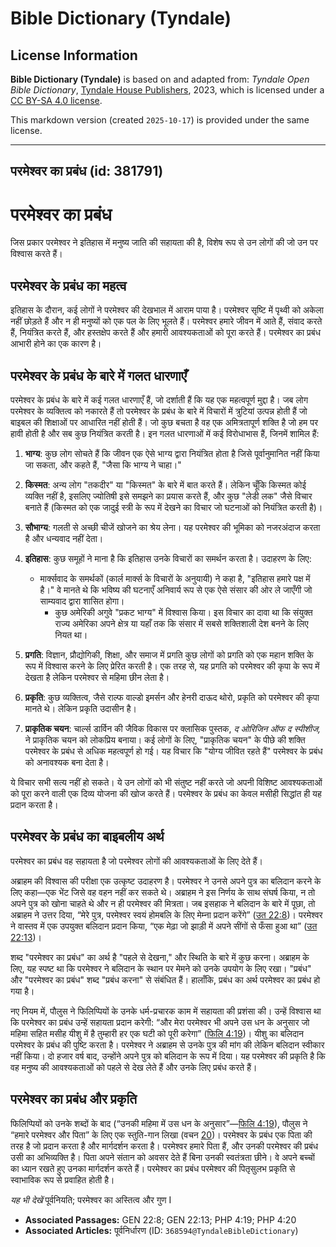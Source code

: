 # Bible Dictionary (Tyndale)

## License Information

**Bible Dictionary (Tyndale)** is based on and adapted from: _Tyndale Open Bible Dictionary_, [Tyndale House Publishers](https://tyndaleopenresources.com/), 2023, which is licensed under a [CC BY-SA 4.0 license](https://creativecommons.org/licenses/by-sa/4.0/legalcode.en).

This markdown version (created `2025-10-17`) is provided under the same license.



--------------------------------

## परमेश्वर का प्रबंध (id: 381791)

**परमेश्वर का प्रबंध**
======================

जिस प्रकार परमेश्वर ने इतिहास में मनुष्य जाति की सहायता की है, विशेष रूप से उन लोगों की जो उन पर विश्वास करते हैं।

परमेश्वर के प्रबंध का महत्व
---------------------------

इतिहास के दौरान, कई लोगों ने परमेश्वर की देखभाल में आराम पाया है। परमेश्वर सृष्टि में पृथ्वी को अकेला नहीं छोड़ते हैं और न ही मनुष्यों को एक पल के लिए भूलते हैं। परमेश्वर हमारे जीवन में आते हैं, संवाद करते हैं, नियंत्रित करते हैं, और हस्तक्षेप करते हैं और हमारी आवश्यकताओं को पूरा करते हैं। परमेश्वर का प्रबंध आभारी होने का एक कारण है।

परमेश्वर के प्रबंध के बारे में गलत धारणाएँ
------------------------------------------

परमेश्वर के प्रबंध के बारे में कई गलत धारणाएँ हैं, जो दर्शाती हैं कि यह एक महत्वपूर्ण मुद्दा है। जब लोग परमेश्वर के व्यक्तित्व को नकारते हैं तो परमेश्वर के प्रबंध के बारे में विचारों में त्रुटियां उत्पन्न होती हैं जो बाइबल की शिक्षाओं पर आधारित नहीं होती हैं। जो कुछ बचता है वह एक अमित्रतापूर्ण शक्ति है जो हम पर हावी होती है और सब कुछ नियंत्रित करती है। इन गलत धारणाओं में कई विरोधाभास हैं, जिनमें शामिल हैं:

1. **भाग्य**: कुछ लोग सोचते हैं कि जीवन एक ऐसे भाग्य द्वारा नियंत्रित होता है जिसे पूर्वानुमानित नहीं किया जा सकता, और कहते हैं, "जैसा कि भाग्य ने चाहा।"
2. **किस्मत**: अन्य लोग "तकदीर" या "किस्मत" के बारे में बात करते हैं। लेकिन चूँकि किस्मत कोई व्यक्ति नहीं है, इसलिए ज्योतिषी इसे समझने का प्रयास करते हैं, और कुछ "लेडी लक" जैसे विचार बनाते हैं (किस्मत को एक जादुई स्त्री के रूप में देखने का विचार जो घटनाओं को नियंत्रित करती है)।
3. **सौभाग्य**: गलती से अच्छी चीजें खोजने का श्रेय लेना। यह परमेश्वर की भूमिका को नजरअंदाज करता है और धन्यवाद नहीं देता।
4. **इतिहास**: कुछ समूहों ने माना है कि इतिहास उनके विचारों का समर्थन करता है। उदाहरण के लिए:

    * मार्क्सवाद के समर्थकों (कार्ल मार्क्स के विचारों के अनुयायी) ने कहा है, "इतिहास हमारे पक्ष में है।" वे मानते थे कि भविष्य की घटनाएँ अनिवार्य रूप से एक ऐसे संसार की ओर ले जाएँगी जो साम्यवाद द्वारा शासित होगा।
        * कुछ अमेरिकी अगुवे "प्रकट भाग्य" में विश्वास किया। इस विचार का दावा था कि संयुक्त राज्य अमेरिका अपने क्षेत्र या यहाँ तक कि संसार में सबसे शक्तिशाली देश बनने के लिए नियत था।
5. **प्रगति**: विज्ञान, प्रौद्योगिकी, शिक्षा, और समाज में प्रगति कुछ लोगों को प्रगति को एक महान शक्ति के रूप में विश्वास करने के लिए प्रेरित करती है। एक तरह से, यह प्रगति को परमेश्वर की कृपा के रूप में देखता है लेकिन परमेश्वर से महिमा छीन लेता है।
6. **प्रकृति**: कुछ व्यक्तित्व, जैसे राल्फ वाल्डो इमर्सन और हेनरी दाऊद थोरो, प्रकृति को परमेश्वर की कृपा मानते थे। लेकिन प्रकृति उदासीन है।
7. **प्राकृतिक चयन**: चार्ल्स डार्विन की जैविक विकास पर क्लासिक पुस्तक, *द ओरिजिन ऑफ द स्पीशीज,* ने प्राकृतिक चयन को लोकप्रिय बनाया। कई लोगों के लिए, "प्राकृतिक चयन" के पीछे की शक्ति परमेश्वर के प्रबंध से अधिक महत्वपूर्ण हो गई। यह विचार कि "योग्य जीवित रहते हैं" परमेश्वर के प्रबंध को अनावश्यक बना देता है।

ये विचार सभी सत्य नहीं हो सकते। ये उन लोगों को भी संतुष्ट नहीं करते जो अपनी विशिष्ट आवश्यकताओं को पूरा करने वाली एक दिव्य योजना की खोज करते हैं। परमेश्वर के प्रबंध का केवल मसीही सिद्धांत ही यह प्रदान करता है।

परमेश्वर के प्रबंध का बाइबलीय अर्थ
----------------------------------

परमेश्वर का प्रबंध वह सहायता है जो परमेश्वर लोगों की आवश्यकताओं के लिए देते हैं।

अब्राहम की विश्वास की परीक्षा एक उत्कृष्ट उदाहरण है। परमेश्वर ने उनसे अपने पुत्र का बलिदान करने के लिए कहा—एक भेंट जिसे वह वहन नहीं कर सकते थे। अब्राहम ने इस निर्णय के साथ संघर्ष किया, न तो अपने पुत्र को खोना चाहते थे और न ही परमेश्वर की मित्रता। जब इसहाक ने बलिदान के बारे में पूछा, तो अब्राहम ने उत्तर दिया, “मेरे पुत्र, परमेश्वर स्वयं होमबलि के लिए मेम्ना प्रदान करेंगे” ([उत 22:8](https://ref.ly/Gen22:8))। परमेश्वर ने वास्तव में एक उपयुक्त बलिदान प्रदान किया, “एक मेढ़ा जो झाड़ी में अपने सींगों से फँसा हुआ था” ([उत 22:13](https://ref.ly/Gen22:13))।

शब्द "परमेश्वर का प्रबंध" का अर्थ है "पहले से देखना," और स्थिति के बारे में कुछ करना। अब्राहम के लिए, यह स्पष्ट था कि परमेश्वर ने बलिदान के स्थान पर मेमने को उनके उपयोग के लिए रखा। "प्रबंध" और "परमेश्वर का प्रबंध" शब्द "प्रबंध करना" से संबंधित हैं। हालाँकि, प्रबंध का अर्थ परमेश्वर का प्रबंध हो गया है।

नए नियम में, पौलुस ने फिलिप्पियों के उनके धर्म\-प्रचारक काम में सहायता की प्रशंसा की। उन्हें विश्वास था कि परमेश्वर का प्रबंध उन्हें सहायता प्रदान करेगी: “और मेरा परमेश्वर भी अपने उस धन के अनुसार जो महिमा सहित मसीह यीशु में है तुम्हारी हर एक घटी को पूरी करेगा” ([फिलि 4:19](https://ref.ly/Phil4:19))। यीशु का बलिदान परमेश्वर के प्रबंध की पुष्टि करता है। परमेश्वर ने अब्राहम से उनके पुत्र की मांग की लेकिन बलिदान स्वीकार नहीं किया। दो हजार वर्ष बाद, उन्होंने अपने पुत्र को बलिदान के रूप में दिया। यह परमेश्वर की प्रकृति है कि वह मनुष्य की आवश्यकताओं को पहले से देख लेते हैं और उनके लिए प्रबंध करते हैं।

परमेश्वर का प्रबंध और प्रकृति
-----------------------------

फिलिप्पियों को उनके शब्दों के बाद (“उनकी महिमा में उस धन के अनुसार”—[फिलि 4:19](https://ref.ly/Phil4:19)), पौलुस ने “हमारे परमेश्वर और पिता” के लिए एक स्तुति\-गान लिखा (वचन [20](https://ref.ly/Phil4:20))। परमेश्वर के प्रबंध एक पिता की तरह है जो प्रदान करता है और मार्गदर्शन करता है। परमेश्वर हमारे पिता हैं, और उनकी परमेश्वर की प्रबंध उसी का अभिव्यक्ति है। पिता अपने संतान को अवसर देते हैं बिना उनकी स्वतंत्रता छीने। वे अपने बच्चों का ध्यान रखते हुए उनका मार्गदर्शन करते हैं। परमेश्वर का प्रबंध परमेश्वर की पितृसुलभ प्रकृति से स्वाभाविक रूप से प्रवाहित होती है।

*यह भी देखें* पूर्वनियति; परमेश्वर का अस्तित्व और गुण I

* **Associated Passages:** GEN 22:8; GEN 22:13; PHP 4:19; PHP 4:20
* **Associated Articles:** पूर्वनिर्धारण (ID: `368594@TyndaleBibleDictionary`)

